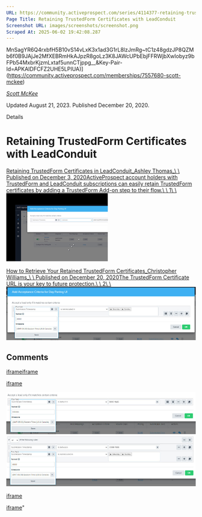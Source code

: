 ```yaml
---
URL: https://community.activeprospect.com/series/4114377-retaining-trustedform-certificates-with-leadconduit
Page Title: Retaining TrustedForm Certificates with LeadConduit
Screenshot URL: images/screenshots/screenshot.png
Scraped At: 2025-06-02 19:42:08.287
---
```

MnSagYR6Q4rxbfH5B10vS14vLxK3x1ad3G1rL8lzJmRg~tC1z48gdzJP8QZMb6f0B9JAjJe2MfXEBRmHkAJpzR8goLz3K8JAWcUPbEbjFFRWjbXwIobyz9bFPb54MxbrKjzmLxtaf5unnCTjppg__&Key-Pair-Id=APKAIDFCFZ2UHE5LPIUA)](https://community.activeprospect.com/memberships/7557680-scott-mckee)

[_Scott McKee_](https://community.activeprospect.com/memberships/7557680-scott-mckee)

Updated August 21, 2023. Published December 20, 2020.

Details

# Retaining TrustedForm Certificates with LeadConduit

[Retaining TrustedForm Certificates in LeadConduit_Ashley Thomas_\\
\\
Published on December 3, 2020ActiveProspect account holders with TrustedForm and LeadConduit subscriptions can easily retain TrustedForm certificates by adding a TrustedForm Add-on step to their flow.\\
\\
1\\
\\
![](images/image-1.png)](https://community.activeprospect.com/series/4114377/posts/4100506-retaining-trustedform-certificates-in-leadconduit)

[How to Retrieve Your Retained TrustedForm Certificates_Christopher Williams_\\
\\
Published on December 20, 2020The TrustedForm Certificate URL is your key to future protection.\\
\\
2\\
\\
![](images/image-2.png)](https://community.activeprospect.com/series/4114377/posts/4114383-how-to-retrieve-your-retained-trustedform-certificates)

## Comments

[iframe](https://td.doubleclick.net/td/rul/1064715784?random=1748893321060&cv=11&fst=1748893321060&fmt=3&bg=ffffff&guid=ON&async=1&gtm=45be55t0v890149784z86705227za200zb6705227&gcd=13l3l3l3l1l1&dma=0&tag_exp=101509157~102015666~103116026~103200004~103233427~103351869~103351871~104559073~104559075&u_w=1280&u_h=720&url=https%3A%2F%2Fcommunity.activeprospect.com%2Fseries%2F4114377-retaining-trustedform-certificates-with-leadconduit&_ng=1&hn=www.googleadservices.com&frm=0&npa=0&pscdl=noapi&auid=639225325.1748893321&uaa=x86&uab=64&uafvl=Chromium%3B131.0.6778.33%7CNot_A%2520Brand%3B24.0.0.0&uamb=0&uam=&uap=Windows&uapv=10.0&uaw=0&fledge=1&data=event%3Dgtag.config)[iframe](https://td.doubleclick.net/td/rul/1064715784?random=1748893321152&cv=11&fst=1748893321152&fmt=3&bg=ffffff&guid=ON&async=1&gtm=45be55t0v890149784z86705227za200zb6705227&gcd=13l3l3l3l1l1&dma=0&tag_exp=101509157~102015666~103116026~103200004~103233427~103351869~103351871~104559073~104559075&u_w=1280&u_h=720&url=https%3A%2F%2Fcommunity.activeprospect.com%2Fseries%2F4114377-retaining-trustedform-certificates-with-leadconduit&_ng=1&hn=www.googleadservices.com&frm=0&npa=0&pscdl=noapi&auid=639225325.1748893321&uaa=x86&uab=64&uafvl=Chromium%3B131.0.6778.33%7CNot_A%2520Brand%3B24.0.0.0&uamb=0&uam=&uap=Windows&uapv=10.0&uaw=0&fledge=1&_tu=Cg)

[iframe](https://activeprospect.chilipiper.com/concierge-router/hubspot-inbound-router?trigger=ThirdPartyForm&timezone=UTC&sourceUrl=https%3A%2F%2Fcommunity.activeprospect.com%2Fseries%2F4114377-retaining-trustedform-certificates-with-leadconduit)

![](images/image-3.png)![](images/image-4.png)

[iframe](javascript:false)

[iframe](https://td.doubleclick.net/td/rul/1064715784?random=1748893323746&cv=11&fst=1748893323746&fmt=3&bg=ffffff&guid=ON&async=1&gtm=45be55t0v890149784za200zb6705227&gcd=13l3l3l3l1l1&dma=0&tag_exp=101509157~102015666~103116026~103200004~103233427~103351869~103351871~104559073~104559075&u_w=1280&u_h=720&url=https%3A%2F%2Fcommunity.activeprospect.com%2Fseries%2F4114377-retaining-trustedform-certificates-with-leadconduit&_ng=1&hn=www.googleadservices.com&frm=0&did=dZTQ1Zm&gdid=dZTQ1Zm&npa=0&pscdl=noapi&auid=639225325.1748893321&uaa=x86&uab=64&uafvl=Chromium%3B131.0.6778.33%7CNot_A%2520Brand%3B24.0.0.0&uamb=0&uam=&uap=Windows&uapv=10.0&uaw=0&fledge=1&data=event%3Dgtag.config)"
